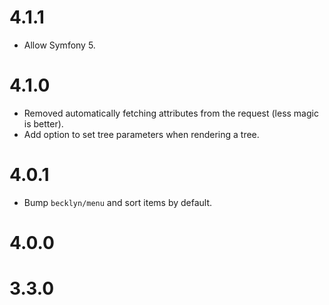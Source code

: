 4.1.1
=====

*   Allow Symfony 5.


4.1.0
=====

*   Removed automatically fetching attributes from the request (less magic is better).
*   Add option to set tree parameters when rendering a tree.


4.0.1
=====

*   Bump `becklyn/menu` and sort items by default.


4.0.0
=====


3.3.0
=====
